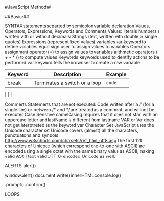 #JavaScript Methods#

##Basics##


SYNTAX
statements separted by semicolon
variable declaration
Values, Operators, Expressions, Keywords and Comments
Values:
literals
  Numbers ( written with or without decimals)
  Strings (text, written with double or single quotes)
  Expressions (represent fixed values)
variables
  var keyword to define variables
  equal sign used to assign values to variables
Operators
  assignment operator (=) to assign values to variables
  arithmetic operators ( + - * /) to compute values
Keywords
  keywords used to identify actions to be performed
  var keyword tells the brownser to create a new variable

|Keyword | Description | Example|
|--------|-------------|--------|
|break   | Terminates a switch or a loop| ` code ` |
|
|
|

Comments
  Statements that are not executed:
  Code written after a // (for a single line) or between /* and */ are treated as a comment, and will not be executed
Case Sensitive
  camelCasing requires that it does not start with an uppercase letter and lastName is different from lastname
  VAR or Var does not get interptreted as the keyword var
Character Set
  JavaScript uses the Unicode character set
  Unicode covers (almost) all the characters, punctuations and symbols
  http://www.w3schools.com/charsets/ref_html_utf8.asp
  The first 128 characters of Unicode (which correspond one-to-one with ASCII) are encoded using a single octet with the same binary value as ASCII, making valid ASCII text valid UTF-8-encoded Unicode as well.



ALERTS
.alert()

window.alert()
document.write()
innerHTML
console.log()


.prompt()
.confirm()

LOOPS
